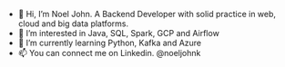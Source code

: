 - 👋 Hi, I’m Noel John. A Backend Developer with solid practice in web, cloud and big data platforms.
- 👀 I’m interested in Java, SQL, Spark, GCP and Airflow
- 🌱 I’m currently learning Python, Kafka and Azure
- 📫 You can connect me on Linkedin. @noeljohnk
<!--- - 💞️ I’m looking to collaborate on ... --->

<!---
nxj94/nxj94 is a ✨ special ✨ repository because its `README.md` (this file) appears on your GitHub profile.
You can click the Preview link to take a look at your changes.
--->
